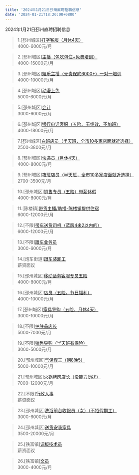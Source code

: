 ```yaml
---
title: '2024年1月21日邳州直聘招聘信息'
date: '2024-01-21T18:20:00+0800'
---
```

2024年1月21日邳州直聘招聘信息
<!--more-->
>1.[邳州城区][打字客服（月休4天）](https://www.pizhouzhipin.com/job/31776)<br>
>4000-6000元/月

>2.[邳州城区][主播（包吃包住+免费培训）](https://www.pizhouzhipin.com/job/32909)<br>
>4000-15000元/月

>3.[邳州城区][娱乐主播（无责保底6000+）一对一培训](https://www.pizhouzhipin.com/job/32908)<br>
>4000-10000元/月

>4.[邳州城区][动漫上色](https://www.pizhouzhipin.com/job/32950)<br>
>5000-6000元/月

>5.[邳州城区][会计](https://www.pizhouzhipin.com/job/32315)<br>
>3000-6000元/月

>6.[邳州城区][银行电话客服（五险、无绩效、不加班）](https://www.pizhouzhipin.com/job/30839)<br>
>4000-18000元/月

>7.[邳州城区][白班店员（半天班，全市10多家店面就近选择）](https://www.pizhouzhipin.com/job/26173)<br>
>2500-3800元/月

>8.[邳州城区][快递员（月休4天）](https://www.pizhouzhipin.com/job/32762)<br>
>4000-8000元/月

>9.[邳州城区][夜班店员（半天班，全市10多家店面就近选择）](https://www.pizhouzhipin.com/job/26174)<br>
>2700-3500元/月

>10.[邳州城区][销售专员（五险）带薪休假](https://www.pizhouzhipin.com/job/26059)<br>
>4000-8000元/月

>11.[陈楼镇][带货主播/助播-陈楼镇提供住宿](https://www.pizhouzhipin.com/job/32035)<br>
>6000-12000元/月

>12.[不限][带车送货司机（蓝牌4米2以内的）](https://www.pizhouzhipin.com/job/31839)<br>
>6000-12000元/月

>13.[不限][跟车业务员](https://www.pizhouzhipin.com/job/31315)<br>
>3000-6000元/月

>14.[炮车街道][跟车装卸工](https://www.pizhouzhipin.com/job/31688)<br>
>薪资面议

>15.[邳州城区][移动话务客服专员五险](https://www.pizhouzhipin.com/job/30488)<br>
>4000-8000元/月

>16.[邳州城区][店员（五险，节日福利）](https://www.pizhouzhipin.com/job/30380)<br>
>4000-10000元/月

>17.[邳州城区][家具导购（五险，月休4天）](https://www.pizhouzhipin.com/job/25448)<br>
>3000-10000元/月

>18.[不限][护肤品店长](https://www.pizhouzhipin.com/job/33045)<br>
>5000-7000元/月

>19.[不限][销售导购（半天班有保险）](https://www.pizhouzhipin.com/job/33046)<br>
>3000-5000元/月

>20.[邳州城区][气保焊工（朝8晚5）](https://www.pizhouzhipin.com/job/6698)<br>
>5000-10000元/月

>21.[邳州城区][火锅烤肉店长（没能力勿扰）](https://www.pizhouzhipin.com/job/32141)<br>
>7000-12000元/月

>22.[不限][行政人事](https://www.pizhouzhipin.com/job/33075)<br>
>薪资面议

>23.[邳州城区][洗浴前台收银员（女）（不招假期工）](https://www.pizhouzhipin.com/job/31652)<br>
>3000-6000元/月

>24.[邳州城区][送货安装家具](https://www.pizhouzhipin.com/job/30165)<br>
>3500-20000元/月

>25.[铁富镇][调板技术员](https://www.pizhouzhipin.com/job/30275)<br>
>薪资面议

>26.[铁富镇][文员](https://www.pizhouzhipin.com/job/33065)<br>
>3000-4000元/月

